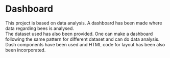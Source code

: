 # Dashboard
This project is based on data analysis. A dashboard has been made where data regarding bees is analysed.<br>
The dataset used has also been provided. One can make a dashboard following the same pattern for different dataset and can do data analysis.<br>
Dash components have been used and HTML code for layout has been also been incorporated.<br>

